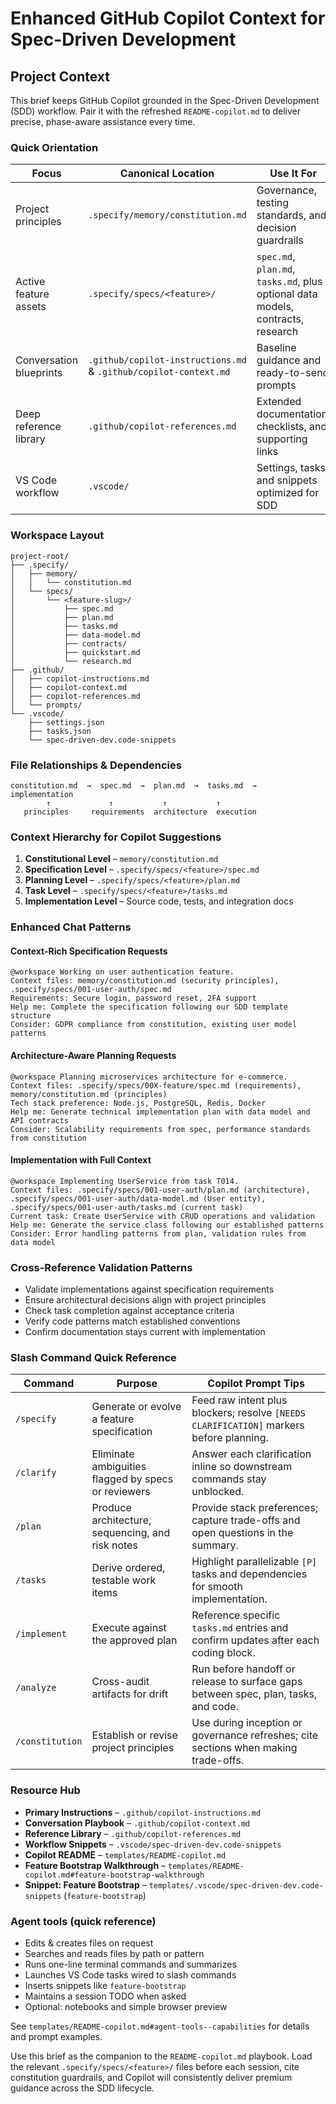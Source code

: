 # Enhanced GitHub Copilot Context for Spec-Driven Development

## Project Context

This brief keeps GitHub Copilot grounded in the Spec-Driven Development (SDD) workflow. Pair it with the refreshed `README-copilot.md` to deliver precise, phase-aware assistance every time.

### Quick Orientation

| Focus | Canonical Location | Use It For |
|-------|--------------------|------------|
| Project principles | `.specify/memory/constitution.md` | Governance, testing standards, and decision guardrails |
| Active feature assets | `.specify/specs/<feature>/` | `spec.md`, `plan.md`, `tasks.md`, plus optional data models, contracts, research |
| Conversation blueprints | `.github/copilot-instructions.md` & `.github/copilot-context.md` | Baseline guidance and ready-to-send prompts |
| Deep reference library | `.github/copilot-references.md` | Extended documentation, checklists, and supporting links |
| VS Code workflow | `.vscode/` | Settings, tasks, and snippets optimized for SDD |

### Workspace Layout

```
project-root/
├── .specify/
│   ├── memory/
│   │   └── constitution.md
│   └── specs/
│       └── <feature-slug>/
│           ├── spec.md
│           ├── plan.md
│           ├── tasks.md
│           ├── data-model.md
│           ├── contracts/
│           ├── quickstart.md
│           └── research.md
├── .github/
│   ├── copilot-instructions.md
│   ├── copilot-context.md
│   ├── copilot-references.md
│   └── prompts/
└── .vscode/
    ├── settings.json
    ├── tasks.json
    └── spec-driven-dev.code-snippets
```

### File Relationships & Dependencies
```
constitution.md  →  spec.md  →  plan.md  →  tasks.md  →  implementation
        ↑             ↑           ↑           ↑
   principles     requirements  architecture  execution
```

### Context Hierarchy for Copilot Suggestions
1. **Constitutional Level** – `memory/constitution.md`
2. **Specification Level** – `.specify/specs/<feature>/spec.md`
3. **Planning Level** – `.specify/specs/<feature>/plan.md`
4. **Task Level** – `.specify/specs/<feature>/tasks.md`
5. **Implementation Level** – Source code, tests, and integration docs

### Enhanced Chat Patterns

#### Context-Rich Specification Requests
```
@workspace Working on user authentication feature.
Context files: memory/constitution.md (security principles), .specify/specs/001-user-auth/spec.md
Requirements: Secure login, password reset, 2FA support
Help me: Complete the specification following our SDD template structure
Consider: GDPR compliance from constitution, existing user model patterns
```

#### Architecture-Aware Planning Requests
```
@workspace Planning microservices architecture for e-commerce.
Context files: .specify/specs/00X-feature/spec.md (requirements), memory/constitution.md (principles)
Tech stack preference: Node.js, PostgreSQL, Redis, Docker
Help me: Generate technical implementation plan with data model and API contracts
Consider: Scalability requirements from spec, performance standards from constitution
```

#### Implementation with Full Context
```
@workspace Implementing UserService from task T014.
Context files: .specify/specs/001-user-auth/plan.md (architecture), .specify/specs/001-user-auth/data-model.md (User entity), .specify/specs/001-user-auth/tasks.md (current task)
Current task: Create UserService with CRUD operations and validation
Help me: Generate the service class following our established patterns
Consider: Error handling patterns from plan, validation rules from data model
```

### Cross-Reference Validation Patterns
- Validate implementations against specification requirements
- Ensure architectural decisions align with project principles
- Check task completion against acceptance criteria
- Verify code patterns match established conventions
- Confirm documentation stays current with implementation

### Slash Command Quick Reference
| Command | Purpose | Copilot Prompt Tips |
|---------|---------|---------------------|
| `/specify` | Generate or evolve a feature specification | Feed raw intent plus blockers; resolve `[NEEDS CLARIFICATION]` markers before planning. |
| `/clarify` | Eliminate ambiguities flagged by specs or reviewers | Answer each clarification inline so downstream commands stay unblocked. |
| `/plan` | Produce architecture, sequencing, and risk notes | Provide stack preferences; capture trade-offs and open questions in the summary. |
| `/tasks` | Derive ordered, testable work items | Highlight parallelizable `[P]` tasks and dependencies for smooth implementation. |
| `/implement` | Execute against the approved plan | Reference specific `tasks.md` entries and confirm updates after each coding block. |
| `/analyze` | Cross-audit artifacts for drift | Run before handoff or release to surface gaps between spec, plan, tasks, and code. |
| `/constitution` | Establish or revise project principles | Use during inception or governance refreshes; cite sections when making trade-offs. |

### Resource Hub
- **Primary Instructions** – `.github/copilot-instructions.md`
- **Conversation Playbook** – `.github/copilot-context.md`
- **Reference Library** – `.github/copilot-references.md`
- **Workflow Snippets** – `.vscode/spec-driven-dev.code-snippets`
- **Copilot README** – `templates/README-copilot.md`
- **Feature Bootstrap Walkthrough** – `templates/README-copilot.md#feature-bootstrap-walkthrough`
- **Snippet: Feature Bootstrap** – `templates/.vscode/spec-driven-dev.code-snippets` (`feature-bootstrap`)

### Agent tools (quick reference)
- Edits & creates files on request
- Searches and reads files by path or pattern
- Runs one-line terminal commands and summarizes
- Launches VS Code tasks wired to slash commands
- Inserts snippets like `feature-bootstrap`
- Maintains a session TODO when asked
- Optional: notebooks and simple browser preview

See `templates/README-copilot.md#agent-tools--capabilities` for details and prompt examples.

Use this brief as the companion to the `README-copilot.md` playbook. Load the relevant `.specify/specs/<feature>/` files before each session, cite constitution guardrails, and Copilot will consistently deliver premium guidance across the SDD lifecycle.
